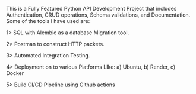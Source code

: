 This is a Fully Featured Python API Development Project that includes Authentication, CRUD operations, Schema validations, and Documentation. Some of the tools I have used are: 

1> SQL with Alembic as a database Migration tool.

2> Postman to construct HTTP packets.

3> Automated Integration Testing.

4> Deployment on to various Platforms LIke: a) Ubuntu, b) Render, c) Docker

5> Build CI/CD Pipeline using Github actions
